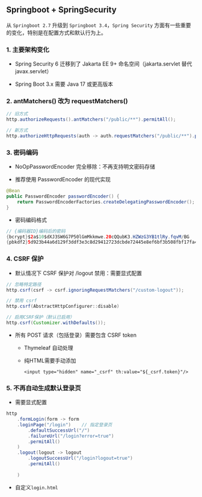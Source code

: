## Springboot + SpringSecurity

从 `Springboot 2.7` 升级到 `Springboot 3.4`，`Spring Security` 方面有一些重要的变化，特别是在配置方式和默认行为上。


### 1. 主要架构变化

- Spring Security 6 迁移到了 Jakarta EE 9+ 命名空间（jakarta.servlet 替代 javax.servlet）

- Spring Boot 3.x 需要 Java 17 或更高版本

### 2. antMatchers() 改为 requestMatchers()
```java
// 旧方式
http.authorizeRequests().antMatchers("/public/**").permitAll();

// 新方式
http.authorizeHttpRequests(auth -> auth.requestMatchers("/public/**").permitAll());
```

### 3. 密码编码

- NoOpPasswordEncoder 完全移除：不再支持明文密码存储

- 推荐使用 PasswordEncoder 的现代实现
```java
@Bean
public PasswordEncoder passwordEncoder() {
    return PasswordEncoderFactories.createDelegatingPasswordEncoder();
}
```
- 密码编码格式
```java
// {编码器ID}编码后的密码
{bcrypt}$2a$10$dXJ3SW6G7P50lGmMkkmwe.20cQQubK3.HZWzG3YB1tlRy.fqvM/BG
{pbkdf2}5d923b44a6d129f3ddf3e3c8d29412723dcbde72445e8ef6bf3b508fbf17fa4ed4d6b
```

### 4. CSRF 保护
- 默认情况下 CSRF 保护对 /logout 禁用：需要显式配置
```java
// 忽略特定路径
http.csrf(csrf -> csrf.ignoringRequestMatchers("/custom-logout"));

// 禁用 csrf
http.csrf(AbstractHttpConfigurer::disable)

// 启用CSRF保护（默认已启用）
http.csrf(Customizer.withDefaults());
```
- 所有 POST 请求（包括登录）需要包含 CSRF token
    
    - Thymeleaf 自动处理
    - 纯HTML需要手动添加 
  
      `<input type="hidden" name="_csrf" th:value="${_csrf.token}"/>`

### 5. 不再自动生成默认登录页

- 需要显式配置
```java
http
    .formLogin(form -> form
    .loginPage("/login")    // 指定登录页
        .defaultSuccessUrl("/")
        .failureUrl("/login?error=true")
        .permitAll()
    )
    .logout(logout -> logout
        .logoutSuccessUrl("/login?logout=true")
        .permitAll()
            
    )
```

- 自定义`login.html`
